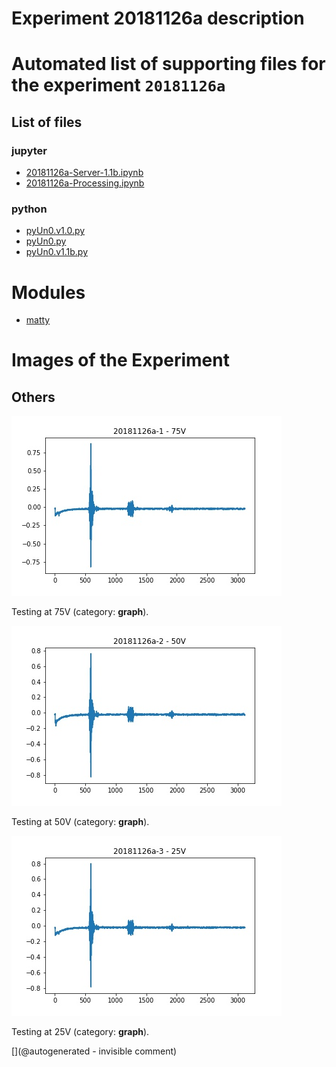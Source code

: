 # Experiment 20181126a description





# Automated list of supporting files for the __experiment `20181126a`__

## List of files

### jupyter

* [20181126a-Server-1.1b.ipynb](/matty/20181126a/20181126a-Server-1.1b.ipynb)
* [20181126a-Processing.ipynb](/matty/20181126a/20181126a-Processing.ipynb)


### python

* [pyUn0.v1.0.py](/matty/20181126a/pyUn0s/pyUn0.v1.0.py)
* [pyUn0.py](/matty/20181126a/pyUn0.py)
* [pyUn0.v1.1b.py](/matty/20181126a/pyUn0s/pyUn0.v1.1b.py)





# Modules

* [matty](/matty/)




# Images of the Experiment

## Others

![](/matty/20181126a/images/20181126a-1.jpg)

Testing at 75V (category: __graph__).

![](/matty/20181126a/images/20181126a-2.jpg)

Testing at 50V (category: __graph__).

![](/matty/20181126a/images/20181126a-3.jpg)

Testing at 25V (category: __graph__).










[](@autogenerated - invisible comment)